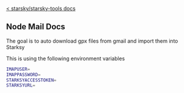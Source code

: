 [< starsky/starsky-tools docs](../readme.md)

## Node Mail Docs
The goal is to auto download gpx files from gmail and import them into Starksy

This is using the following environment variables
```sh
IMAPUSER=
IMAPPASSWORD=
STARKSYACCESSTOKEN=
STARKSYURL=
```
